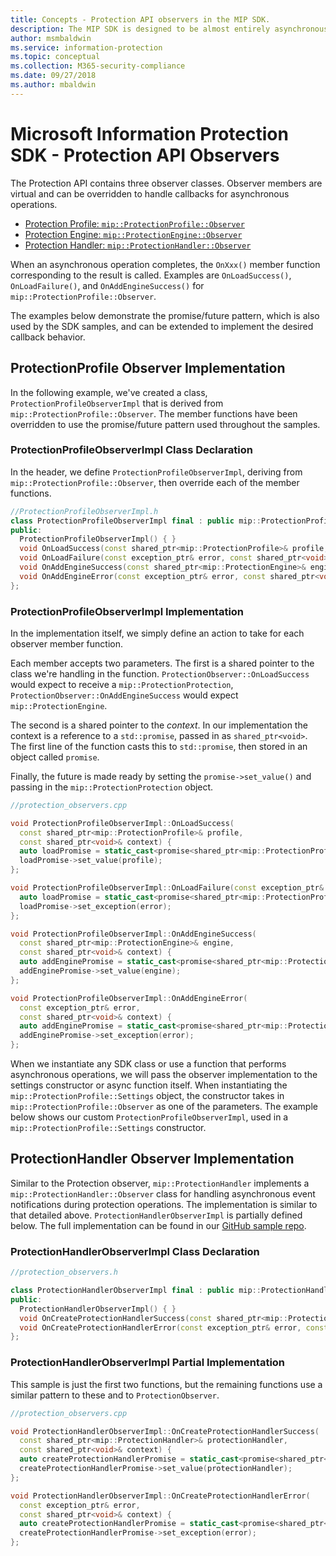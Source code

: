 ```yaml
---
title: Concepts - Protection API observers in the MIP SDK.
description: The MIP SDK is designed to be almost entirely asynchronous. This article will help you understand how Protection API observers are implemented and used for asynchronicity.
author: msmbaldwin
ms.service: information-protection
ms.topic: conceptual
ms.collection: M365-security-compliance
ms.date: 09/27/2018
ms.author: mbaldwin
---
```


# Microsoft Information Protection SDK - Protection API Observers

The Protection API contains three observer classes. Observer members are virtual and can be overridden to handle callbacks for asynchronous operations.

- [Protection Profile: `mip::ProtectionProfile::Observer`](reference/class_mip_ProtectionProfile_observer.md)
- [Protection Engine: `mip::ProtectionEngine::Observer`](reference/class_mip_ProtectionEngine_observer.md)
- [Protection Handler: `mip::ProtectionHandler::Observer`](reference/class_mip_Protectionhandler_observer.md)

When an asynchronous operation completes, the `OnXxx()` member function corresponding to the result is called. Examples are `OnLoadSuccess()`, `OnLoadFailure()`, and `OnAddEngineSuccess()` for `mip::ProtectionProfile::Observer`.

The examples below demonstrate the promise/future pattern, which is also used by the SDK samples, and can be extended to implement the desired callback behavior. 

## ProtectionProfile Observer Implementation

In the following example, we've created a class, `ProtectionProfileObserverImpl` that is derived from `mip::ProtectionProfile::Observer`. The member functions have been overridden to use the promise/future pattern used throughout the samples.

### ProtectionProfileObserverImpl Class Declaration

In the header, we define `ProtectionProfileObserverImpl`, deriving from `mip::ProtectionProfile::Observer`, then override each of the member functions.

```cpp
//ProtectionProfileObserverImpl.h
class ProtectionProfileObserverImpl final : public mip::ProtectionProfile::Observer {
public:
  ProtectionProfileObserverImpl() { }
  void OnLoadSuccess(const shared_ptr<mip::ProtectionProfile>& profile, const shared_ptr<void>& context) override;
  void OnLoadFailure(const exception_ptr& error, const shared_ptr<void>& context) override;
  void OnAddEngineSuccess(const shared_ptr<mip::ProtectionEngine>& engine, const shared_ptr<void>& context) override;
  void OnAddEngineError(const exception_ptr& error, const shared_ptr<void>& context) override;
};
```

### ProtectionProfileObserverImpl Implementation

In the implementation itself, we simply define an action to take for each observer member function.

Each member accepts two parameters. The first is a shared pointer to the class we're handling in the function. `ProtectionObserver::OnLoadSuccess` would expect to receive a `mip::ProtectionProtection`, `ProtectionObserver::OnAddEngineSuccess` would expect `mip::ProtectionEngine`.

The second is a shared pointer to the *context*. In our implementation the context is a reference to a `std::promise`, passed in as `shared_ptr<void>`. The first line of the function casts this to `std::promise`, then stored in an object called `promise`.

Finally, the future is made ready by setting the `promise->set_value()` and passing in the `mip::ProtectionProtection` object.

```cpp
//protection_observers.cpp

void ProtectionProfileObserverImpl::OnLoadSuccess(
  const shared_ptr<mip::ProtectionProfile>& profile,
  const shared_ptr<void>& context) {
  auto loadPromise = static_cast<promise<shared_ptr<mip::ProtectionProfile>>*>(context.get());
  loadPromise->set_value(profile);
};

void ProtectionProfileObserverImpl::OnLoadFailure(const exception_ptr& error, const shared_ptr<void>& context) {
  auto loadPromise = static_cast<promise<shared_ptr<mip::ProtectionProfile>>*>(context.get());
  loadPromise->set_exception(error);
};

void ProtectionProfileObserverImpl::OnAddEngineSuccess(
  const shared_ptr<mip::ProtectionEngine>& engine,
  const shared_ptr<void>& context) {
  auto addEnginePromise = static_cast<promise<shared_ptr<mip::ProtectionEngine>>*>(context.get());
  addEnginePromise->set_value(engine);
};

void ProtectionProfileObserverImpl::OnAddEngineError(
  const exception_ptr& error,
  const shared_ptr<void>& context) {
  auto addEnginePromise = static_cast<promise<shared_ptr<mip::ProtectionEngine>>*>(context.get());
  addEnginePromise->set_exception(error);
};
```

When we instantiate any SDK class or use a function that performs asynchronous operations, we will pass the observer implementation to the settings constructor or async function itself. When instantiating the `mip::ProtectionProfile::Settings` object, the constructor takes in `mip::ProtectionProfile::Observer` as one of the parameters. The example below shows our custom `ProtectionProfileObserverImpl`, used in a  `mip::ProtectionProfile::Settings` constructor.

## ProtectionHandler Observer Implementation

Similar to the Protection observer, `mip::ProtectionHandler` implements a `mip::ProtectionHandler::Observer` class for handling asynchronous event notifications during protection operations. The implementation is similar to that detailed above. `ProtectionHandlerObserverImpl` is partially defined below. The full implementation can be found in our [GitHub sample repo](https://azure.microsoft.com/resources/samples/?sort=0&term=mip+sdk).

### ProtectionHandlerObserverImpl Class Declaration

```cpp
//protection_observers.h

class ProtectionHandlerObserverImpl final : public mip::ProtectionHandler::Observer {
public:
  ProtectionHandlerObserverImpl() { }
  void OnCreateProtectionHandlerSuccess(const shared_ptr<mip::ProtectionHandler>& protectionHandler, const shared_ptr<void>& context) override;
  void OnCreateProtectionHandlerError(const exception_ptr& error, const shared_ptr<void>& context) override;
};
```

### ProtectionHandlerObserverImpl Partial Implementation

This sample is just the first two functions, but the remaining functions use a similar pattern to these and to `ProtectionObserver`.

```cpp
//protection_observers.cpp

void ProtectionHandlerObserverImpl::OnCreateProtectionHandlerSuccess(
  const shared_ptr<mip::ProtectionHandler>& protectionHandler,
  const shared_ptr<void>& context) {
  auto createProtectionHandlerPromise = static_cast<promise<shared_ptr<mip::ProtectionHandler>>*>(context.get());
  createProtectionHandlerPromise->set_value(protectionHandler);
};

void ProtectionHandlerObserverImpl::OnCreateProtectionHandlerError(
  const exception_ptr& error,
  const shared_ptr<void>& context) {
  auto createProtectionHandlerPromise = static_cast<promise<shared_ptr<mip::ProtectionHandler>>*>(context.get());
  createProtectionHandlerPromise->set_exception(error);
};
```


